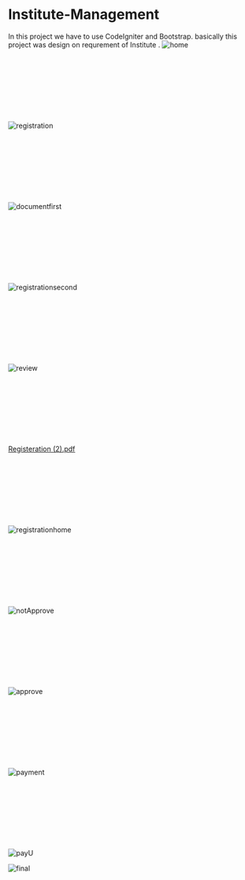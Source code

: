 # Institute-Management
In this project we have to use CodeIgniter and Bootstrap. basically this project was design on requrement of Institute .
![home](https://user-images.githubusercontent.com/75820747/164680330-5993c154-aa12-4662-94d2-9fb88c147669.jpg)

   
   
   
   
   
   
   
   
   <br /><br /><br /><br /><br /><br /><br />
   
   
   
   
![registration](https://user-images.githubusercontent.com/75820747/164680767-4dfe0e52-1f27-404e-af57-866ad9790127.jpg)




<br /><br /><br /><br /><br /><br /><br />






![documentfirst](https://user-images.githubusercontent.com/75820747/164680803-0b65f702-45ab-4da8-80dc-d97173eb12b6.jpg)

<br /><br /><br /><br /><br /><br /><br />









![registrationsecond](https://user-images.githubusercontent.com/75820747/164680879-01c41205-3dfa-4c87-bbe1-c82fd0b1e9ee.jpg)





<br /><br /><br /><br /><br /><br /><br />






![review](https://user-images.githubusercontent.com/75820747/164680828-112f7af5-df4b-4103-b9be-c0b10b7c272d.jpg)



<br /><br /><br /><br /><br /><br /><br />










[Registeration (2).pdf](https://github.com/aruvishalpatel/Institute-Management/files/8539633/Registeration.2.pdf)







<br /><br /><br /><br /><br /><br /><br />







![registrationhome](https://user-images.githubusercontent.com/75820747/164680966-31f7d887-1e5f-4953-ae2b-f8c10e11f9fe.jpg)














<br /><br /><br /><br /><br /><br /><br />


![notApprove](https://user-images.githubusercontent.com/75820747/164681068-ec923225-00ab-4140-8dee-04ce7b8081d1.jpg)












<br /><br /><br /><br /><br /><br /><br />






![approve](https://user-images.githubusercontent.com/75820747/164681101-31fdf471-0867-4c6d-9225-10bd88466546.jpg)





<br /><br /><br /><br /><br /><br /><br />














![payment](https://user-images.githubusercontent.com/75820747/164681003-53b548f1-49ae-41b1-b0c1-0e1e40ee1129.jpg)















<br /><br /><br /><br /><br /><br /><br />




![payU](https://user-images.githubusercontent.com/75820747/164681009-fba9a85f-b364-46b3-99ae-4e10063c1440.jpg)


















![final](https://user-images.githubusercontent.com/75820747/164681123-7f087c83-76a0-4cf1-9117-7e5c2d13fcf7.jpg)
